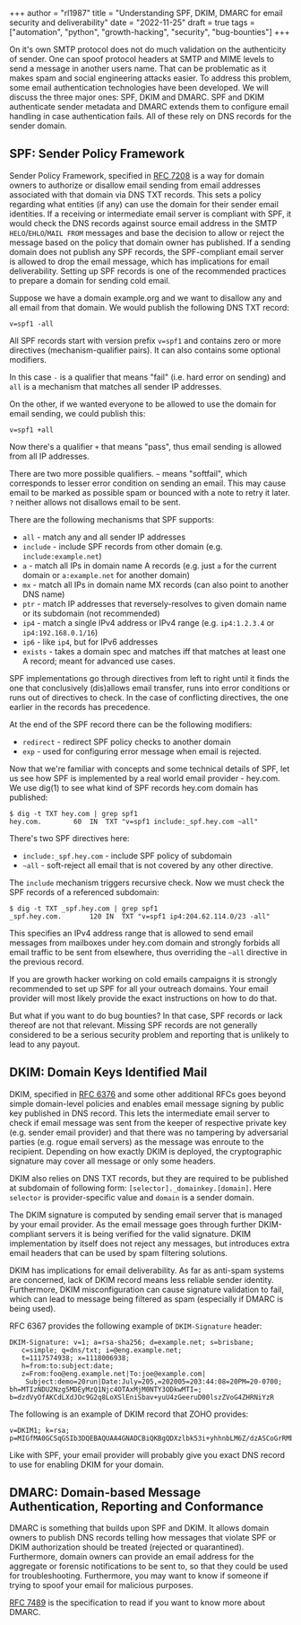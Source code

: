 +++
author = "rl1987"
title = "Understanding SPF, DKIM, DMARC for email security and deliverability"
date = "2022-11-25"
draft = true
tags = ["automation", "python", "growth-hacking", "security", "bug-bounties"]
+++

On it's own SMTP protocol does not do much validation on the authenticity of sender.
One can spoof protocol headers at SMTP and MIME levels to send a message in another
users name. That can be problematic as it makes spam and social engineering attacks 
easier. To address this problem, some email authentication technologies have been
developed. We will discuss the three major ones: SPF, DKIM and DMARC. SPF and DKIM
authenticate sender metadata and DMARC extends them to configure email handling
in case authentication fails. All of these rely on DNS records for the sender domain.

SPF: Sender Policy Framework
----------------------------

Sender Policy Framework, specified in [RFC 7208](https://www.rfc-editor.org/rfc/rfc7208)
is a way for domain owners to authorize or disallow email sending from email addresses
associated with that domain via DNS TXT records. This sets a policy regarding what entities
(if any) can use the domain for their sender email identities. If a receiving or intermediate email
server is compliant with SPF, it would check the DNS records against source email address
in the SMTP `HELO`/`EHLO`/`MAIL FROM` messages and base the decision to allow or reject 
the message based on the policy that domain owner has published. If a sending domain does
not publish any SPF records, the SPF-compliant email server is allowed to drop the email
message, which has implications for email deliverability. Setting up SPF records is one
of the recommended practices to prepare a domain for sending cold email.

Suppose we have a domain example.org and we want to disallow any and all email from that
domain. We would publish the following DNS TXT record:

```
v=spf1 -all
```

All SPF records start with version prefix `v=spf1` and contains zero or more 
directives (mechanism-qualifier pairs). It can also contains some optional modifiers.

In this case `-` is a qualifier that means "fail" (i.e. hard error on sending) and `all` 
is a mechanism that matches all sender IP addresses.

On the other, if we wanted everyone to be allowed to use the domain for email sending,
we could publish this:

```
v=spf1 +all
```

Now there's a qualifier `+` that means "pass", thus email sending is allowed from all
IP addresses.

There are two more possible qualifiers. `~` means "softfail", which corresponds to lesser
error condition on sending an email. This may cause email to be marked as possible spam
or bounced with a note to retry it later. `?` neither allows not disallows email to be
sent.

There are the following mechanisms that SPF supports:

* `all` - match any and all sender IP addresses
* `include` - include SPF records from other domain (e.g. `include:example.net`)
* `a` - match all IPs in domain name A records (e.g. just `a` for the current domain or
`a:example.net` for another domain)
* `mx` - match all IPs in domain name MX records (can also point to another DNS name)
* `ptr` - match IP addresses that reversely-resolves to given domain name or its subdomain 
(not recommended)
* `ip4` - match a single IPv4 address or IPv4 range (e.g. `ip4:1.2.3.4` or `ip4:192.168.0.1/16`)
* `ip6` - like `ip4`, but for IPv6 addresses
* `exists` - takes a domain spec and matches iff that matches at least one A record; meant 
for advanced use cases.

SPF implementations go through directives from left to right until it finds the one
that conclusively (dis)allows email transfer, runs into error conditions or runs out
of directives to check. In the case of conflicting directives, the one earlier in the
records has precedence.

At the end of the SPF record there can be the following modifiers:

* `redirect` - redirect SPF policy checks to another domain
* `exp` - used for configuring error message when email is rejected.

Now that we're familiar with concepts and some technical details of SPF, let us see
how SPF is implemented by a real world email provider - hey.com. We use dig(1)
to see what kind of SPF records hey.com domain has published:

```
$ dig -t TXT hey.com | grep spf1
hey.com.		60	IN	TXT	"v=spf1 include:_spf.hey.com ~all"
```

There's two SPF directives here:

* `include:_spf.hey.com` - include SPF policy of subdomain
* `~all` - soft-reject all email that is not covered by any other directive.

The `include` mechanism triggers recursive check. Now we must check the SPF records
of a referenced subdomain:

```
$ dig -t TXT _spf.hey.com | grep spf1
_spf.hey.com.		120	IN	TXT	"v=spf1 ip4:204.62.114.0/23 -all"
```

This specifies an IPv4 address range that is allowed to send email messages
from mailboxes under hey.com domain and strongly forbids all email traffic
to be sent from elsewhere, thus overriding the `~all` directive in the previous
record.

If you are growth hacker working on cold emails campaigns it is strongly
recommended to set up SPF for all your outreach domains. Your email provider
will most likely provide the exact instructions on how to do that.

But what if you want to do bug bounties? In that case, SPF records or lack
thereof are not that relevant. Missing SPF records are not generally considered
to be a serious security problem and reporting that is unlikely to lead to any
payout.

DKIM: Domain Keys Identified Mail
---------------------------------

DKIM, specified in [RFC 6376](https://www.rfc-editor.org/rfc/rfc6376) and some
other additional RFCs goes beyond simple domain-level policies and enables 
email message signing by public key published in DNS record. This lets the
intermediate email server to check if email message was sent from the
keeper of respective private key (e.g. sender email provider) and that there 
was no tampering by adversarial parties (e.g. rogue email servers) as the 
message was enroute to the recipient. Depending on how exactly DKIM is deployed,
the cryptographic signature may cover all message or only some headers.

DKIM also relies on DNS TXT records, but they are required to be published
at subdomain of following form: `[selector]._domainkey.[domain]`. Here
`selector` is provider-specific value and `domain` is a sender domain.

The DKIM signature is computed by sending email server that is managed
by your email provider. As the email message goes through further 
DKIM-compliant servers it is being verified for the valid signature. 
DKIM implementation by itself does not reject any messages, but introduces 
extra email headers that can be used by spam filtering solutions. 

DKIM has implications for email deliverability. As far as anti-spam systems
are concerned, lack of DKIM record means less reliable sender identity.
Furthermore, DKIM misconfiguration can cause signature validation to fail,
which can lead to message being filtered as spam (especially if DMARC is 
being used).

RFC 6367 provides the following example of `DKIM-Signature` header:

```
DKIM-Signature: v=1; a=rsa-sha256; d=example.net; s=brisbane;
   c=simple; q=dns/txt; i=@eng.example.net;
   t=1117574938; x=1118006938;
   h=from:to:subject:date;
   z=From:foo@eng.example.net|To:joe@example.com|
    Subject:demo=20run|Date:July=205,=202005=203:44:08=20PM=20-0700;
bh=MTIzNDU2Nzg5MDEyMzQ1Njc4OTAxMjM0NTY3ODkwMTI=;
b=dzdVyOfAKCdLXdJOc9G2q8LoXSlEniSbav+yuU4zGeeruD00lszZVoG4ZHRNiYzR
```

The following is an example of DKIM record that ZOHO provides:

```
v=DKIM1; k=rsa; p=MIGfMA0GCSqGSIb3DQEBAQUAA4GNADCBiQKBgQDXzlbk53i+yhhnbLM6Z/dzASCoGrRMbnMJzFsJK9Q17cHVDqmSUjQkNMfBhMD0JgwZcuUpHBE2aTVzwaLEQXRkR7BDOLBY+JpGjtJ45sjI9rmlN/4ntJLFEzuGaaHDp/XyR3eORKSt2QBHs9OM9U8zMoXCQc1+MW6vbtYJeWhacwIDAQAB
```

Like with SPF, your email provider will probably give you exact DNS
record to use for enabling DKIM for your domain.

DMARC: Domain-based Message Authentication, Reporting and Conformance
---------------------------------------------------------------------

DMARC is something that builds upon SPF and DKIM. It allows domain owners
to publish DNS records telling how messages that violate SPF or DKIM
authorization should be treated (rejected or quarantined). Furthermore,
domain owners can provide an email address for the aggregate or forensic
notifications to be sent to, so that they could be used for troubleshooting.
Furthermore, you may want to know if someone if trying to spoof your email
for malicious purposes.

[RFC 7489](https://www.rfc-editor.org/rfc/rfc7489) is the specification to
read if you want to know more about DMARC.
